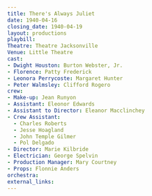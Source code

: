 ```yaml
---
title: There's Always Juliet
date: 1940-04-16
closing_date: 1940-04-19
layout: productions
playbill:
Theatre: Theatre Jacksonville
Venue: Little Theatre
cast:
- Dwight Houston: Burton Webster, Jr.
- Florence: Patty Frederick
- Leonora Perrycoste: Margaret Hunter
- Peter Walmsley: Clifford Rogero
crew:
- Make-up: Jean Runyon
- Assistant: Eleonor Edwards
- Assistant to Director: Eleanor Macclinchey
- Crew Assistant:
  - Charles Roberts
  - Jesse Hoagland
  - John Temple Gilmer
  - Pol Delgado
- Director: Marie Kilbride
- Electrician: George Spelvin
- Production Manager: Mary Courtney
- Props: Flonnie Anders
orchestra:
external_links:
---
```


